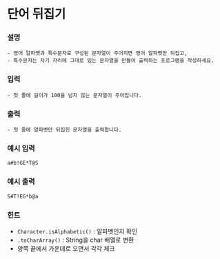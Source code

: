 # 단어 뒤집기

### **설명**
    - 영어 알파벳과 특수문자로 구성된 문자열이 주어지면 영어 알파벳만 뒤집고,
    - 특수문자는 자기 자리에 그대로 있는 문자열을 만들어 출력하는 프로그램을 작성하세요.
### **입력**
    - 첫 줄에 길이가 100을 넘지 않는 문자열이 주어집니다.
### **출력**
    - 첫 줄에 알파벳만 뒤집힌 문자열을 출력합니다.


### 예시 입력
    a#b!GE*T@S

### 예시 출력
    S#T!EG*b@a

### 힌트
- `Character.isAlphabetic()` : 알파벳인지 확인
- `.toCharArray()` : String을 char 배열로 변환
- 양쪽 끝에서 가운데로 오면서 각각 체크

